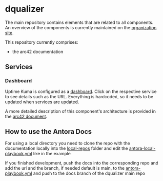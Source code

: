 # dqualizer
The main repository contains elements that are related to all components. An overview of the components is currently maintained on the [organization site](https://github.com/dqualizer).   

This repository currently comprises:

* the arc42 documentation


## Services
### Dashboard

Uptime Kuma is configured as a [dashboard](http://localhost:3001). Click on the respective service to see details such as the URL. Everything is hardcoded, so it needs to be updated when services are updated. 

A more detailed description of this component's architecture is provided in
the [arc42 document](https://github.com/dqualizer/dqualizer/tree/main/docs/asciidoc).

## How to use the Antora Docs

For using a local directory you need to clone the repo with the documentation locally into
the [local-repos](./local-repos) folder and edit the [antora-local-playbook.yml](antora-local-playbook.yml) like in the
example

If you finished development, push the docs into the corresponding repo and add the url and the branch, if needed default is main, to
the [antora-playbook.yml](antora-playbook.yml) and push to the docs branch of the dqualizer main repo
